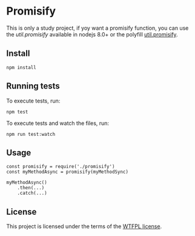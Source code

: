 # Promisify

This is only a study project, if yoy want a promisify function, you can use the *util.promisify* available in nodejs 8.0+ or the polyfill [util.promisify](https://www.npmjs.com/package/util.promisify).

## Install

    npm install


## Running tests

To execute tests, run:

    npm test
    
To execute tests and watch the files, run:

    npm run test:watch
    

## Usage

    const promisify = require('./promisify')
    const myMethodAsync = promisify(myMethodSync)

    myMethodAsync()
        .then(...)
        .catch(...)
        

## License

This project is licensed under the terms of the [WTFPL license](LICENSE.md).